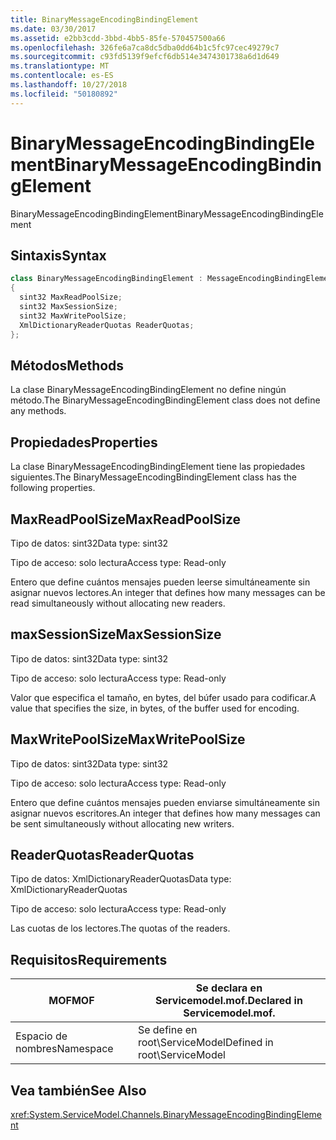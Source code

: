 ```yaml
---
title: BinaryMessageEncodingBindingElement
ms.date: 03/30/2017
ms.assetid: e2bb3cdd-3bbd-4bb5-85fe-570457500a66
ms.openlocfilehash: 326fe6a7ca8dc5dba0dd64b1c5fc97cec49279c7
ms.sourcegitcommit: c93fd5139f9efcf6db514e3474301738a6d1d649
ms.translationtype: MT
ms.contentlocale: es-ES
ms.lasthandoff: 10/27/2018
ms.locfileid: "50180892"
---
```

# <a name="binarymessageencodingbindingelement"></a><span data-ttu-id="2e503-102">BinaryMessageEncodingBindingElement</span><span class="sxs-lookup"><span data-stu-id="2e503-102">BinaryMessageEncodingBindingElement</span></span>
<span data-ttu-id="2e503-103">BinaryMessageEncodingBindingElement</span><span class="sxs-lookup"><span data-stu-id="2e503-103">BinaryMessageEncodingBindingElement</span></span>  
  
## <a name="syntax"></a><span data-ttu-id="2e503-104">Sintaxis</span><span class="sxs-lookup"><span data-stu-id="2e503-104">Syntax</span></span>  
  
```csharp  
class BinaryMessageEncodingBindingElement : MessageEncodingBindingElement  
{  
  sint32 MaxReadPoolSize;  
  sint32 MaxSessionSize;  
  sint32 MaxWritePoolSize;  
  XmlDictionaryReaderQuotas ReaderQuotas;  
};  
```  
  
## <a name="methods"></a><span data-ttu-id="2e503-105">Métodos</span><span class="sxs-lookup"><span data-stu-id="2e503-105">Methods</span></span>  
 <span data-ttu-id="2e503-106">La clase BinaryMessageEncodingBindingElement no define ningún método.</span><span class="sxs-lookup"><span data-stu-id="2e503-106">The BinaryMessageEncodingBindingElement class does not define any methods.</span></span>  
  
## <a name="properties"></a><span data-ttu-id="2e503-107">Propiedades</span><span class="sxs-lookup"><span data-stu-id="2e503-107">Properties</span></span>  
 <span data-ttu-id="2e503-108">La clase BinaryMessageEncodingBindingElement tiene las propiedades siguientes.</span><span class="sxs-lookup"><span data-stu-id="2e503-108">The BinaryMessageEncodingBindingElement class has the following properties.</span></span>  
  
## <a name="maxreadpoolsize"></a><span data-ttu-id="2e503-109">MaxReadPoolSize</span><span class="sxs-lookup"><span data-stu-id="2e503-109">MaxReadPoolSize</span></span>  
 <span data-ttu-id="2e503-110">Tipo de datos: sint32</span><span class="sxs-lookup"><span data-stu-id="2e503-110">Data type: sint32</span></span>  
  
 <span data-ttu-id="2e503-111">Tipo de acceso: solo lectura</span><span class="sxs-lookup"><span data-stu-id="2e503-111">Access type: Read-only</span></span>  
  
 <span data-ttu-id="2e503-112">Entero que define cuántos mensajes pueden leerse simultáneamente sin asignar nuevos lectores.</span><span class="sxs-lookup"><span data-stu-id="2e503-112">An integer that defines how many messages can be read simultaneously without allocating new readers.</span></span>  
  
## <a name="maxsessionsize"></a><span data-ttu-id="2e503-113">maxSessionSize</span><span class="sxs-lookup"><span data-stu-id="2e503-113">MaxSessionSize</span></span>  
 <span data-ttu-id="2e503-114">Tipo de datos: sint32</span><span class="sxs-lookup"><span data-stu-id="2e503-114">Data type: sint32</span></span>  
  
 <span data-ttu-id="2e503-115">Tipo de acceso: solo lectura</span><span class="sxs-lookup"><span data-stu-id="2e503-115">Access type: Read-only</span></span>  
  
 <span data-ttu-id="2e503-116">Valor que especifica el tamaño, en bytes, del búfer usado para codificar.</span><span class="sxs-lookup"><span data-stu-id="2e503-116">A value that specifies the size, in bytes, of the buffer used for encoding.</span></span>  
  
## <a name="maxwritepoolsize"></a><span data-ttu-id="2e503-117">MaxWritePoolSize</span><span class="sxs-lookup"><span data-stu-id="2e503-117">MaxWritePoolSize</span></span>  
 <span data-ttu-id="2e503-118">Tipo de datos: sint32</span><span class="sxs-lookup"><span data-stu-id="2e503-118">Data type: sint32</span></span>  
  
 <span data-ttu-id="2e503-119">Tipo de acceso: solo lectura</span><span class="sxs-lookup"><span data-stu-id="2e503-119">Access type: Read-only</span></span>  
  
 <span data-ttu-id="2e503-120">Entero que define cuántos mensajes pueden enviarse simultáneamente sin asignar nuevos escritores.</span><span class="sxs-lookup"><span data-stu-id="2e503-120">An integer that defines how many messages can be sent simultaneously without allocating new writers.</span></span>  
  
## <a name="readerquotas"></a><span data-ttu-id="2e503-121">ReaderQuotas</span><span class="sxs-lookup"><span data-stu-id="2e503-121">ReaderQuotas</span></span>  
 <span data-ttu-id="2e503-122">Tipo de datos: XmlDictionaryReaderQuotas</span><span class="sxs-lookup"><span data-stu-id="2e503-122">Data type: XmlDictionaryReaderQuotas</span></span>  
  
 <span data-ttu-id="2e503-123">Tipo de acceso: solo lectura</span><span class="sxs-lookup"><span data-stu-id="2e503-123">Access type: Read-only</span></span>  
  
 <span data-ttu-id="2e503-124">Las cuotas de los lectores.</span><span class="sxs-lookup"><span data-stu-id="2e503-124">The quotas of the readers.</span></span>  
  
## <a name="requirements"></a><span data-ttu-id="2e503-125">Requisitos</span><span class="sxs-lookup"><span data-stu-id="2e503-125">Requirements</span></span>  
  
|<span data-ttu-id="2e503-126">MOF</span><span class="sxs-lookup"><span data-stu-id="2e503-126">MOF</span></span>|<span data-ttu-id="2e503-127">Se declara en Servicemodel.mof.</span><span class="sxs-lookup"><span data-stu-id="2e503-127">Declared in Servicemodel.mof.</span></span>|  
|---------|-----------------------------------|  
|<span data-ttu-id="2e503-128">Espacio de nombres</span><span class="sxs-lookup"><span data-stu-id="2e503-128">Namespace</span></span>|<span data-ttu-id="2e503-129">Se define en root\ServiceModel</span><span class="sxs-lookup"><span data-stu-id="2e503-129">Defined in root\ServiceModel</span></span>|  
  
## <a name="see-also"></a><span data-ttu-id="2e503-130">Vea también</span><span class="sxs-lookup"><span data-stu-id="2e503-130">See Also</span></span>  
 <xref:System.ServiceModel.Channels.BinaryMessageEncodingBindingElement>
